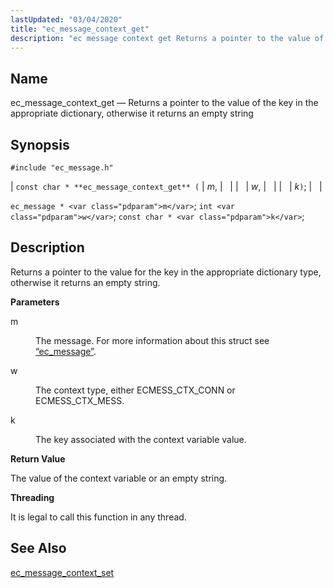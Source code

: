 ```yaml
---
lastUpdated: "03/04/2020"
title: "ec_message_context_get"
description: "ec message context get Returns a pointer to the value of the key in the appropriate dictionary otherwise it returns an empty string const char ec message context get m w k ec message m int w const char k Returns a pointer to the value for the key in..."
---
```


<a name="apis.ec_message_context_get"></a> 
## Name

ec_message_context_get — Returns a pointer to the value of the key in the appropriate dictionary, otherwise it returns an empty string

## Synopsis

`#include "ec_message.h"`

| `const char * **ec_message_context_get** (` | <var class="pdparam">m</var>, |   |
|   | <var class="pdparam">w</var>, |   |
|   | <var class="pdparam">k</var>`)`; |   |

`ec_message * <var class="pdparam">m</var>`;
`int <var class="pdparam">w</var>`;
`const char * <var class="pdparam">k</var>`;<a name="idp55457776"></a> 
## Description

Returns a pointer to the value for the key in the appropriate dictionary type, otherwise it returns an empty string.

**<a name="idp55459072"></a> Parameters**

<dl class="variablelist">

<dt>m</dt>

<dd>

The message. For more information about this struct see [“ec_message”](/momentum/3/3-api/structs-ec-message).

</dd>

<dt>w</dt>

<dd>

The context type, either ECMESS_CTX_CONN or ECMESS_CTX_MESS.

</dd>

<dt>k</dt>

<dd>

The key associated with the context variable value.

</dd>

</dl>

**<a name="idp55466096"></a> Return Value**

The value of the context variable or an empty string.

**<a name="idp55467040"></a> Threading**

It is legal to call this function in any thread.

<a name="idp55468144"></a> 
## See Also

[ec_message_context_set](/momentum/3/3-api/apis-ec-message-context-set)